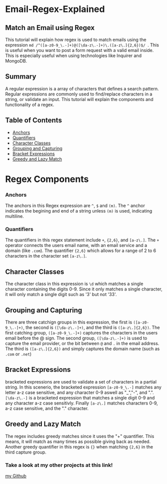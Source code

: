 # Email-Regex-Explained

## Match an Email using Regex

This tutorial will explain how regex is used to match emails using the expression ```md /^([a-z0-9_\.-]+)@([\da-z\.-]+)\.([a-z\.]{2,6})$/ ```. This is useful when you want to post a form request with a valid email inside. This is especially useful when using technologies like Inquirer and MongoDB.

## Summary

A regular expression is a array of characters that defines a search pattern. Regular expressions are commonly used to find/replace characters in a string, or validate an input. This tutorial will explain the components and functionality of a regex.

## Table of Contents

- [Anchors](#anchors)
- [Quantifiers](#quantifiers)
- [Character Classes](#character-classes)
- [Grouping and Capturing](#grouping-and-capturing)
- [Bracket Expressions](#bracket-expressions)
- [Greedy and Lazy Match](#greedy-and-lazy-match)

# Regex Components

### Anchors

The anchors in this Regex expression are ```^```, ```$``` and ```(m)```. The ```^``` anchor indicates the begining and end of a string unless ```(m)``` is used, indicating multiline.

### Quantifiers

The quantifiers in this regex statement include ```+```, ```{2,6}```, and ```[a-z\.]```. The ```+``` operator connects the users email name, with an email service and a domain (like ```.com```). The quantifier ```{2,6}``` which allows for a range of 2 to 6 characters in the character set ```[a-z\.]```.

## Character Classes
The character class in this expression is ```\d``` which matches a single character containing the digits 0-9. Since it only matches a single character, it will only match a single digit such as '3' but not '33'.

## Grouping and Capturing

There are three catchign groups in this expression, the first is ```([a-z0-9_\.-]+)```, the second is ```([\da-z\.-]+)```, and the third is ```([a-z\.]{2,6})```. The first catching group, ```([a-z0-9_\.-]+)``` captures the characters in the users email before the @ sign. The second group, ```([\da-z\.-]+)``` is used to capture the email provider, or the bit between ```@``` and ```.``` in the email address. The third is ```([a-z\.]{2,6})``` and simply captures the domain name (such as ```.com``` or ```.net```)

## Bracket Expressions

bracketed expressions are used to validate a set of characters in a partial string. In this scenerio, the bracketed expression ```[a-z0-9_\.-]``` matches any letter a-z case sensitive, and any character 0-9 aswell as "_","-", and ".". ```[\da-z\.-]``` is a bracketed expression that matches a single digit 0-9 and any character a-z case sensitivly. Finally ```[a-z\.]``` matches characters 0-9, a-z case sensitive, and the "." character.

## Greedy and Lazy Match

The regex includes greedy matches since it uses the "+" quantifier. This means, it will match as many times as possible giving back as needed. Another greedy quantifier in this regex is ```{}``` when matching ```{2,6}``` in the third capture group.



### Take a look at my other projects at this link!
[my Github](https://github.com/BihonAnon)